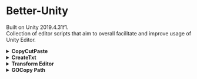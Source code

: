 # Better-Unity
Built on Unity 2019.4.31f1.<br>
Collection of editor scripts that aim to overall facilitate and improve usage of Unity Editor.

<details>
  <summary><b>CopyCutPaste</b></summary>
  Adds 3 new Assets context menu items: Copy, Cut & Paste
</details>

<details>
  <summary><b>CreateTxt</b></summary>
  Adds a new Assets context menu item: Create > Text File<br>
  Allows you to instantly create a text file in the targeted folder
</details>

<details>
  <summary><b>Transform Editor</b></summary>
  Replicates Unity's Transform Inspector but adds a Context Menu to each field.<br>
  Allows you to Copy, Paste and Reset any transform field individually.
</details>

<details>
  <summary><b>GOCopy Path</b></summary>
  Adds a new GameObject context menu item: GameObject > Copy Path.<br>
  Allows you to Copy the path From the root to the target GameObject.
</details>
